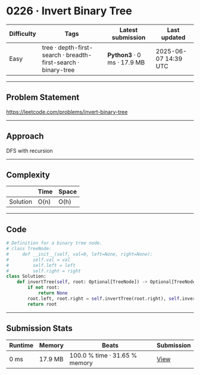 # 0226 · Invert Binary Tree

| Difficulty | Tags | Latest submission | Last updated |
| --- | --- | --- | --- |
| Easy | tree · depth-first-search · breadth-first-search · binary-tree | **Python3** · 0 ms · 17.9 MB | 2025-06-07 14:39 UTC |

---

## Problem Statement
https://leetcode.com/problems/invert-binary-tree

---

## Approach
DFS with recursion

---

## Complexity
| | Time | Space |
|---|---|---|
| Solution | O(n) | O(h) |

---

## Code

```python
# Definition for a binary tree node.
# class TreeNode:
#     def __init__(self, val=0, left=None, right=None):
#         self.val = val
#         self.left = left
#         self.right = right
class Solution:
    def invertTree(self, root: Optional[TreeNode]) -> Optional[TreeNode]:
        if not root:
            return None
        root.left, root.right = self.invertTree(root.right), self.invertTree(root.left)  # recursion
        return root  
```

---

## Submission Stats
| Runtime | Memory | Beats | Submission |
| --- | --- | --- | --- |
| 0 ms | 17.9 MB | 100.0 % time · 31.65 % memory | [View](https://leetcode.com/problems/invert-binary-tree/submissions/1656634563/) |
